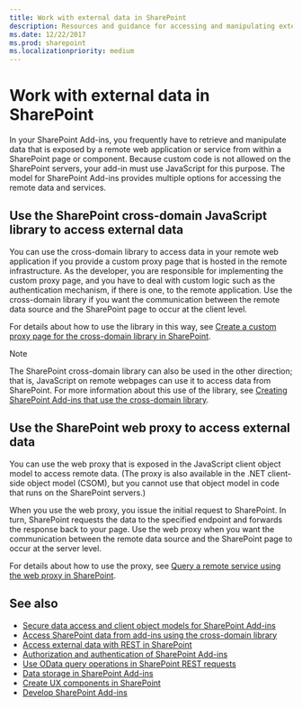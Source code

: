 ```yaml
---
title: Work with external data in SharePoint
description: Resources and guidance for accessing and manipulating external data with JavaScript on pages in SharePoint Add-ins.
ms.date: 12/22/2017
ms.prod: sharepoint
ms.localizationpriority: medium
---
```



# Work with external data in SharePoint

In your SharePoint Add-ins, you frequently have to retrieve and manipulate data that is exposed by a remote web application or service from within a SharePoint page or component. Because custom code is not allowed on the SharePoint servers, your add-in must use JavaScript for this purpose. The model for SharePoint Add-ins provides multiple options for accessing the remote data and services.

## Use the SharePoint cross-domain JavaScript library to access external data

You can use the cross-domain library to access data in your remote web application if you provide a custom proxy page that is hosted in the remote infrastructure. As the developer, you are responsible for implementing the custom proxy page, and you have to deal with custom logic such as the authentication mechanism, if there is one, to the remote application. Use the cross-domain library if you want the communication between the remote data source and the SharePoint page to occur at the client level.

For details about how to use the library in this way, see [Create a custom proxy page for the cross-domain library in SharePoint](create-a-custom-proxy-page-for-the-cross-domain-library-in-sharepoint.md).
 
> [!NOTE] 
> The SharePoint cross-domain library can also be used in the other direction; that is, JavaScript on remote webpages can use it to access data from SharePoint. For more information about this use of the library, see [Creating SharePoint Add-ins that use the cross-domain library](creating-sharepoint-add-ins-that-use-the-cross-domain-library.md).

## Use the SharePoint web proxy to access external data

You can use the web proxy that is exposed in the JavaScript client object model to access remote data. (The proxy is also available in the .NET client-side object model (CSOM), but you cannot use that object model in code that runs on the SharePoint servers.) 

When you use the web proxy, you issue the initial request to SharePoint. In turn, SharePoint requests the data to the specified endpoint and forwards the response back to your page. Use the web proxy when you want the communication between the remote data source and the SharePoint page to occur at the server level.

For details about how to use the proxy, see [Query a remote service using the web proxy in SharePoint](query-a-remote-service-using-the-web-proxy-in-sharepoint.md).

## See also
<a name="SP15Workdata_AddRes"> </a>

- [Secure data access and client object models for SharePoint Add-ins](secure-data-access-and-client-object-models-for-sharepoint-add-ins.md)
- [Access SharePoint data from add-ins using the cross-domain library](access-sharepoint-data-from-add-ins-using-the-cross-domain-library.md)
- [Access external data with REST in SharePoint](../general-development/how-to-access-external-data-with-rest-in-sharepoint.md)
- [Authorization and authentication of SharePoint Add-ins](authorization-and-authentication-of-sharepoint-add-ins.md)
- [Use OData query operations in SharePoint REST requests](use-odata-query-operations-in-sharepoint-rest-requests.md) 
- [Data storage in SharePoint Add-ins](important-aspects-of-the-sharepoint-add-in-architecture-and-development-landscap.md#Data)
- [Create UX components in SharePoint](create-ux-components-in-sharepoint.md)
- [Develop SharePoint Add-ins](develop-sharepoint-add-ins.md)

    
 

